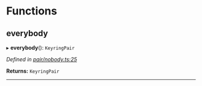

# Functions

<a id="everybody"></a>

##  everybody

▸ **everybody**(): `KeyringPair`

*Defined in [pair/nobody.ts:25](https://github.com/polkadot-js/common/blob/24cd64c/packages/keyring/src/pair/nobody.ts#L25)*

**Returns:** `KeyringPair`

___

